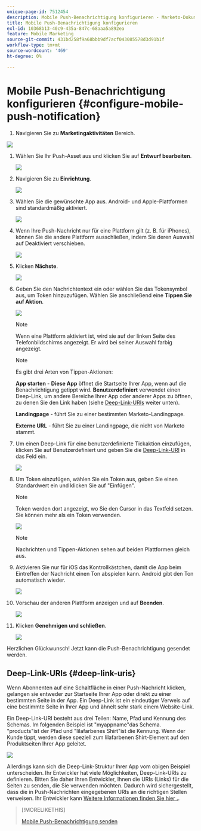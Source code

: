 ```yaml
---
unique-page-id: 7512454
description: Mobile Push-Benachrichtigung konfigurieren - Marketo-Dokumente - Produktdokumentation
title: Mobile Push-Benachrichtigung konfigurieren
exl-id: 10368b13-40c9-435a-847c-68aaa5a892ea
feature: Mobile Marketing
source-git-commit: 431bd258f9a68bbb9df7acf043085578d3d91b1f
workflow-type: tm+mt
source-wordcount: '469'
ht-degree: 0%

---
```


# Mobile Push-Benachrichtigung konfigurieren {#configure-mobile-push-notification}

1. Navigieren Sie zu **Marketingaktivitäten** Bereich.

![](assets/2fbf1ab6-2247-40c8-980d-be56b9d94890.png)

1. Wählen Sie Ihr Push-Asset aus und klicken Sie auf **Entwurf bearbeiten**.

   ![](assets/image2016-8-23-16-3a49-3a48.png)

1. Navigieren Sie zu **Einrichtung**.

   ![](assets/image2016-8-23-16-3a51-3a56.png)

1. Wählen Sie die gewünschte App aus. Android- und Apple-Plattformen sind standardmäßig aktiviert.

   ![](assets/image2016-8-23-16-3a53-3a33.png)

1. Wenn Ihre Push-Nachricht nur für eine Plattform gilt (z. B. für iPhones), können Sie die andere Plattform ausschließen, indem Sie deren Auswahl auf Deaktiviert verschieben.

   ![](assets/image2016-8-23-16-3a41-3a48.png)

1. Klicken **Nächste**.

   ![](assets/image2016-8-23-16-3a43-3a28.png)

1. Geben Sie den Nachrichtentext ein oder wählen Sie das Tokensymbol aus, um Token hinzuzufügen. Wählen Sie anschließend eine **Tippen Sie auf Aktion**.

   ![](assets/image2015-9-14-16-3a7-3a43.png)

   >[!NOTE]
   >
   >Wenn eine Plattform aktiviert ist, wird sie auf der linken Seite des Telefonbildschirms angezeigt. Er wird bei seiner Auswahl farbig angezeigt.

   >[!NOTE]
   >
   >Es gibt drei Arten von Tippen-Aktionen:
   >
   >**App starten** - **Diese App** öffnet die Startseite Ihrer App, wenn auf die Benachrichtigung getippt wird. **Benutzerdefiniert** verwendet einen Deep-Link, um andere Bereiche Ihrer App oder anderer Apps zu öffnen, zu denen Sie den Link haben (siehe [Deep-Link-URIs](#Deeplink) weiter unten).
   >
   >**Landingpage** - führt Sie zu einer bestimmten Marketo-Landingpage.
   >
   >**Externe URL** - führt Sie zu einer Landingpage, die nicht von Marketo stammt.

1. Um einen Deep-Link für eine benutzerdefinierte Tickaktion einzufügen, klicken Sie auf Benutzerdefiniert und geben Sie die [Deep-Link-URI](#Deeplink) in das Feld ein.

   ![](assets/image2016-7-28-16-3a19-3a13.png)

1. Um Token einzufügen, wählen Sie ein Token aus, geben Sie einen Standardwert ein und klicken Sie auf &quot;Einfügen&quot;.

   >[!NOTE]
   >
   >Token werden dort angezeigt, wo Sie den Cursor in das Textfeld setzen. Sie können mehr als ein Token verwenden.

   ![](assets/image2015-8-10-14-3a48-3a52.png)

   >[!NOTE]
   >
   >Nachrichten und Tippen-Aktionen sehen auf beiden Plattformen gleich aus.

1. Aktivieren Sie nur für iOS das Kontrollkästchen, damit die App beim Eintreffen der Nachricht einen Ton abspielen kann. Android gibt den Ton automatisch wieder.

   ![](assets/ios-tap-and-notification-hand.png)

1. Vorschau der anderen Plattform anzeigen und auf **Beenden**.

   ![](assets/image2015-9-14-16-3a12-3a34.png)

1. Klicken **Genehmigen und schließen**.

   ![](assets/323dda12-0543-4558-8562-563eed5fa0e0.png)

Herzlichen Glückwunsch! Jetzt kann die Push-Benachrichtigung gesendet werden.

## Deep-Link-URIs {#deep-link-uris}

Wenn Abonnenten auf eine Schaltfläche in einer Push-Nachricht klicken, gelangen sie entweder zur Startseite Ihrer App oder direkt zu einer bestimmten Seite in der App. Ein Deep-Link ist ein eindeutiger Verweis auf eine bestimmte Seite in Ihrer App und ähnelt sehr stark einem Website-Link.

Ein Deep-Link-URI besteht aus drei Teilen: Name, Pfad und Kennung des Schemas. Im folgenden Beispiel ist &quot;myappname&quot;das Schema. &quot;products&quot;ist der Pfad und &quot;lilafarbenes Shirt&quot;ist die Kennung. Wenn der Kunde tippt, werden diese speziell zum lilafarbenen Shirt-Element auf den Produktseiten Ihrer App geleitet.

![](assets/image2016-7-29-12-3a49-3a1.png)

Allerdings kann sich die Deep-Link-Struktur Ihrer App vom obigen Beispiel unterscheiden. Ihr Entwickler hat viele Möglichkeiten, Deep-Link-URIs zu definieren. Bitten Sie daher Ihren Entwickler, Ihnen die URIs (Links) für die Seiten zu senden, die Sie verwenden möchten. Dadurch wird sichergestellt, dass die in Push-Nachrichten eingegebenen URIs an die richtigen Stellen verweisen. Ihr Entwickler kann [Weitere Informationen finden Sie hier .](https://developers.marketo.com/mobile/enabling-deep-links-in-your-app/).

>[!MORELIKETHIS]
>
>[Mobile Push-Benachrichtigung senden](/help/marketo/product-docs/mobile-marketing/push-notifications/send-a-mobile-push-notification.md)
